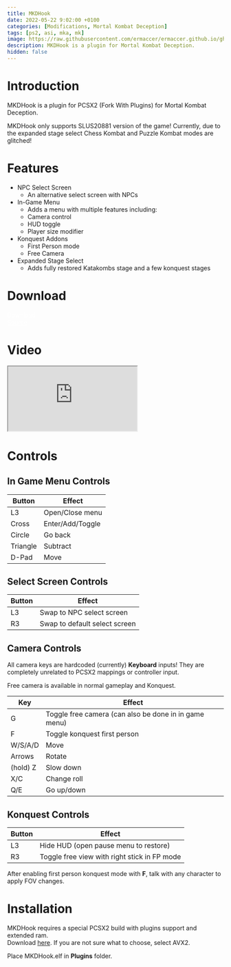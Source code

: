 ```yaml
---
title: MKDHook
date: 2022-05-22 9:02:00 +0100
categories: [Modifications, Mortal Kombat Deception]
tags: [ps2, asi, mka, mk]   
image: https://raw.githubusercontent.com/ermaccer/ermaccer.github.io/gh-pages/assets/mods/mkd/mkdhook/preview.jpg
description: MKDHook is a plugin for Mortal Kombat Deception.
hidden: false
---
```


# Introduction
MKDHook is a plugin for PCSX2 (Fork With Plugins) for Mortal Kombat Deception.

<div class="alert bg-dark">
    MKDHook only supports SLUS20881 version of the game!
    Currently, due to the expanded stage select Chess Kombat and Puzzle Kombat modes are glitched!
</div>

# Features
- NPC Select Screen
    - An alternative select screen with NPCs
- In-Game Menu
    - Adds a menu with multiple features including:
    - Camera control
    - HUD toggle
    - Player size modifier
- Konquest Addons
    - First Person mode
    - Free Camera
- Expanded Stage Select
    - Adds fully restored Katakombs stage and a few konquest stages

# Download

<a class="btn btn-block btn-dark bg-dark text-gray btn-lg" style="color: white;" href="https://github.com/ermaccer/MKDHook/releases/latest/download/mkdhook.zip" role="button">
<i class="fas fa-download"></i>
Download
</a>
<br>
<a class="btn btn-block btn-dark bg-dark text-gray btn-lg" style="color: white;" href="https://github.com/ermaccer/MKDHook/" role="button">
<i class="fab fa-github"></i>
Source
</a>

# Video

<div class="embed-responsive embed-responsive-16by9">
  <iframe class="embed-responsive-item" src="https://www.youtube.com/embed/Mbl70wsT94M" allowfullscreen></iframe>
</div>

# Controls

## In Game Menu Controls

| Button | Effect |
| --- | --- |
| L3 | Open/Close menu|
| Cross | Enter/Add/Toggle|
| Circle | Go back |
| Triangle | Subtract |
| D-Pad | Move |

## Select Screen Controls

| Button | Effect |
| --- | --- |
| L3 | Swap to NPC select screen|
| R3 | Swap to default select screen|

## Camera Controls
All camera keys are hardcoded (currently) **Keyboard** inputs! They are completely unrelated to PCSX2 mappings or controller input.

Free camera is available in normal gameplay and Konquest.

| Key | Effect |
| --- | --- |
| G |  Toggle free camera (can also be done in in game menu)|
| F |  Toggle konquest first person|
| W/S/A/D | Move |
| Arrows | Rotate |
| (hold) Z | Slow down |
| X/C | Change roll |
| Q/E | Go up/down |


## Konquest Controls

| Button | Effect |
| --- | --- |
| L3 | Hide HUD (open pause menu to restore)|
| R3 | Toggle free view with right stick in FP mode


<div class="alert bg-dark">
    After enabling first person konquest mode with <b>F</b>, talk with any character to apply FOV changes.
</div>

# Installation 

<div class="alert bg-dark">
    MKDHook requires a special PCSX2 build with plugins support and extended ram. <br>
    Download <a href="https://github.com/ASI-Factory/PCSX2-Fork-With-Plugins/releases/">here</a>.
    If you are not sure what to choose, select AVX2.
</div>

Place MKDHook.elf in **Plugins** folder.





